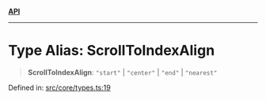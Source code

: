 [**API**](../../API.md)

***

# Type Alias: ScrollToIndexAlign

> **ScrollToIndexAlign**: `"start"` \| `"center"` \| `"end"` \| `"nearest"`

Defined in: [src/core/types.ts:19](https://github.com/inokawa/virtua/blob/f141590c318c92fb814be380223b1e62dac03ace/src/core/types.ts#L19)
